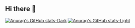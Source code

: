 ## Hi there 👋
[![Anurag's GitHub stats-Dark](https://github-readme-stats.vercel.app/api?username=nguu0123&show_icons=true&theme=tokyonight#gh-dark-mode-only)](https://github.com/anuraghazra/github-readme-stats#gh-dark-mode-only)
[![Anurag's GitHub stats-Light](https://github-readme-stats.vercel.app/api?username=nguu0123&show_icons=true&theme=default#gh-light-mode-only)](https://github.com/anuraghazra/github-readme-stats#gh-light-mode-only)
<!--
**nguu0123/nguu0123** is a ✨ _special_ ✨ repository because its `README.md` (this file) appears on your GitHub profile.

Here are some ideas to get you started:

- 🔭 I’m currently working on ...
- 🌱 I’m currently learning ...
- 👯 I’m looking to collaborate on ...
- 🤔 I’m looking for help with ...
- 💬 Ask me about ...
- 📫 How to reach me: ...
- 😄 Pronouns: ...
- ⚡ Fun fact: ...
-->
